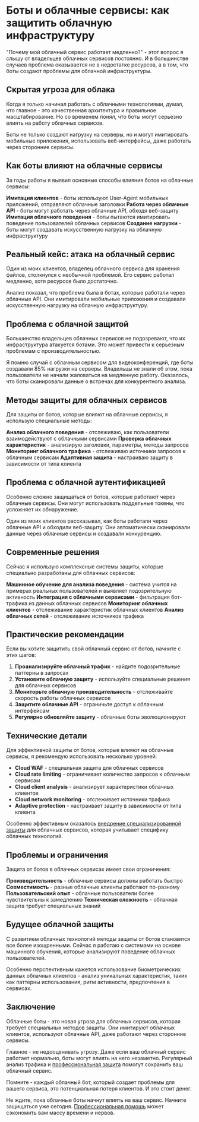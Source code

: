 # Боты и облачные сервисы: как защитить облачную инфраструктуру

"Почему мой облачный сервис работает медленно?" - этот вопрос я слышу от владельцев облачных сервисов постоянно. И в большинстве случаев проблема оказывается не в недостатке ресурсов, а в том, что боты создают проблемы для облачной инфраструктуры.

## Скрытая угроза для облака

Когда я только начинал работать с облачными технологиями, думал, что главное - это качественная архитектура и правильное масштабирование. Но со временем понял, что боты могут серьезно влиять на работу облачных сервисов.

Боты не только создают нагрузку на серверы, но и могут имитировать мобильные приложения, использовать веб-интерфейсы, даже работать через сторонние сервисы.

## Как боты влияют на облачные сервисы

За годы работы я выявил основные способы влияния ботов на облачные сервисы:

**Имитация клиентов** - боты используют User-Agent мобильных приложений, отправляют облачные заголовки
**Работа через облачные API** - боты могут работать через облачные API, обходя веб-защиту
**Имитация облачного поведения** - боты пытаются имитировать поведение пользователей облачных сервисов
**Создание нагрузки** - боты могут создавать искусственную нагрузку на облачную инфраструктуру

## Реальный кейс: атака на облачный сервис

Один из моих клиентов, владелец облачного сервиса для хранения файлов, столкнулся с необычной проблемой. Его сервис работал медленно, хотя ресурсов было достаточно.

Анализ показал, что проблема была в ботах, которые работали через облачные API. Они имитировали мобильные приложения и создавали искусственную нагрузку на облачную инфраструктуру.

## Проблема с облачной защитой

Большинство владельцев облачных сервисов не подозревают, что их инфраструктура атакуется ботами. Это может привести к серьезным проблемам с производительностью.

Я помню случай с облачным сервисом для видеоконференций, где боты создавали 85% нагрузки на серверы. Владельцы не знали об этом, пока пользователи не начали жаловаться на медленную работу. Оказалось, что боты сканировали данные о встречах для конкурентного анализа.

## Методы защиты для облачных сервисов

Для защиты от ботов, которые влияют на облачные сервисы, я использую специальные методы:

**Анализ облачного поведения** - отслеживаю, как пользователи взаимодействуют с облачными сервисами
**Проверка облачных характеристик** - анализирую заголовки, параметры, методы запросов
**Мониторинг облачного трафика** - отслеживаю источники запросов к облачным сервисам
**Адаптивная защита** - настраиваю защиту в зависимости от типа клиента

## Проблема с облачной аутентификацией

Особенно сложно защищаться от ботов, которые работают через облачные сервисы. Они могут использовать поддельные токены, что усложняет их обнаружение.

Один из моих клиентов рассказывал, как боты работали через облачные API и обходили веб-защиту. Они автоматически сканировали данные через облачные сервисы и создавали конкуренцию.

## Современные решения

Сейчас я использую комплексные системы защиты, которые специально разработаны для облачных сервисов:

**Машинное обучение для анализа поведения** - система учится на примерах реальных пользователей и выявляет подозрительную активность
**Интеграция с облачными сервисами** - фильтрация бот-трафика из данных облачных сервисов
**Мониторинг облачных клиентов** - отслеживание характеристик облачных клиентов
**Анализ облачных сетей** - отслеживание источников трафика

## Практические рекомендации

Если вы хотите защитить свой облачный сервис от ботов, начните с этих шагов:

1. **Проанализируйте облачный трафик** - найдите подозрительные паттерны в запросах
2. **Установите облачную защиту** - используйте специальные решения для облачных сервисов
3. **Мониторьте облачную производительность** - отслеживайте скорость работы облачных сервисов
4. **Защитите облачные API** - ограничьте доступ к облачным интерфейсам
5. **Регулярно обновляйте защиту** - облачные боты эволюционируют

## Технические детали

Для эффективной защиты от ботов, которые влияют на облачные сервисы, я рекомендую использовать несколько уровней:

- **Cloud WAF** - специальная защита для облачных сервисов
- **Cloud rate limiting** - ограничивает количество запросов к облачным сервисам
- **Cloud client analysis** - анализирует характеристики облачных клиентов
- **Cloud network monitoring** - отслеживает источники трафика
- **Adaptive protection** - настраивает защиту в зависимости от типа клиента

Особенно эффективным оказалось [внедрение специализированной защиты](https://progaem.com/ustanovka-antibota-usluga-po-zashhite-ot-botов-vashih-sajtов-na-различных-cms-системах.html) для облачных сервисов, которая учитывает специфику облачных технологий.

## Проблемы и ограничения

Защита от ботов в облачных сервисах имеет свои ограничения:

**Производительность** - облачные сервисы должны работать быстро
**Совместимость** - разные облачные клиенты работают по-разному
**Пользовательский опыт** - облачные пользователи более чувствительны к замедлению
**Техническая сложность** - облачная защита требует специальных знаний

## Будущее облачной защиты

С развитием облачных технологий методы защиты от ботов становятся все более изощренными. Сейчас я работаю с системами на основе машинного обучения, которые анализируют поведение облачных пользователей.

Особенно перспективным кажется использование биометрических данных облачных клиентов - анализ уникальных характеристик, таких как паттерны использования, ритм активности, предпочтения в сервисах.

## Заключение

Облачные боты - это новая угроза для облачных сервисов, которая требует специальных методов защиты. Они имитируют облачных клиентов, используют облачные API, даже работают через сторонние сервисы.

Главное - не недооценивать угрозу. Даже если ваш облачный сервис работает нормально, боты могут влиять на него незаметно. Регулярный анализ трафика и [профессиональная защита](https://progaem.com/ustanovka-antibota-usluga-po-zashhite-ot-botов-vashih-sajtов-na-различных-cms-системах.html) помогут сохранить ваш облачный сервис.

Помните - каждый облачный бот, который создает проблемы для вашего сервиса, это потенциальная потеря клиентов. И это стоит денег.

Не ждите, пока облачные боты начнут влиять на ваш сервис. Начните защищаться уже сегодня. [Профессиональная помощь](https://progaem.com/ustanovka-antibota-usluga-po-zashhite-ot-botов-vashih-sajtов-na-различных-cms-системах.html) может сэкономить вам массу времени и нервов.





